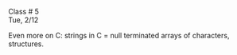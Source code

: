 <div class="lecture1">

<div class="column_date">
<p markdown="block">

Class # 5 <br>
Tue, 2/12

</p>
</div>

<div class="column_materials">
<p markdown="block">

Even more on C: strings in C = null terminated arrays of characters,
structures.   

</p>
</div>

<div class="column_assign">
<p markdown="block">




</p>
</div>

</div>
